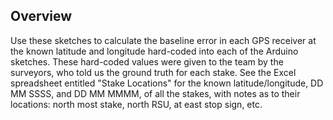 ## Overview
Use these sketches to calculate the baseline error in each GPS receiver at the known latitude and longitude hard-coded into each of the Arduino sketches.
These hard-coded values were given to the team by the surveyors, who told us the ground truth for each stake. See the Excel spreadsheet entitled
"Stake Locations" for the known latitude/longitude, DD MM SSSS, and DD MM MMMM, of all the stakes, with notes as to their locations:
north most stake, north RSU, at east stop sign, etc.
